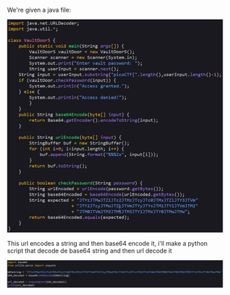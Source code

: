 We're given a java file:

![image1](/images/picoctf2019-vaultdoor5/picoctf2019-vaultdoor51.png)

This url encodes a string and then base64 encode it, i'll make a python script that decode de base64 string and then url decode it

![image2](/images/picoctf2019-vaultdoor5/picoctf2019-vaultdoor52.png)
